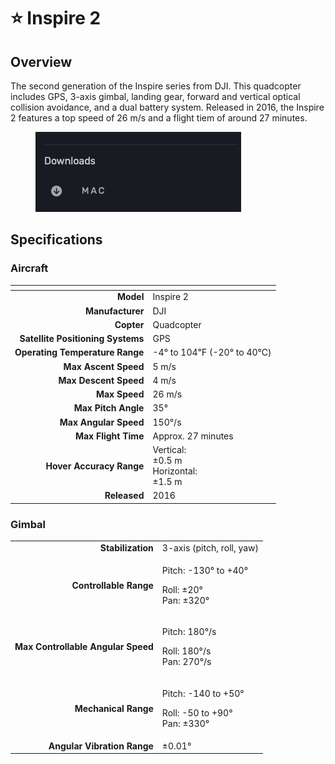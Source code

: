 # ⭐ Inspire 2

## Overview

The second generation of the Inspire series from DJI.  This quadcopter includes GPS, 3-axis gimbal, landing gear, forward and vertical optical collision avoidance, and a dual battery system.  Released in 2016, the Inspire 2 features a top speed of 26 m/s and a flight tiem of around 27 minutes.

<figure><img src="../../.gitbook/assets/image (3) (1).png" alt=""><figcaption></figcaption></figure>

## Specifications

### Aircraft

<table data-full-width="false"><thead><tr><th align="right"></th><th></th></tr></thead><tbody><tr><td align="right"><strong>Model</strong></td><td>Inspire 2</td></tr><tr><td align="right"><strong>Manufacturer</strong></td><td>DJI</td></tr><tr><td align="right"><strong>Copter</strong></td><td>Quadcopter</td></tr><tr><td align="right"><strong>Satellite Positioning Systems</strong></td><td>GPS</td></tr><tr><td align="right"><strong>Operating Temperature Range</strong></td><td>-4° to 104℉ (-20° to 40℃)</td></tr><tr><td align="right"><strong>Max Ascent Speed</strong></td><td>5 m/s</td></tr><tr><td align="right"><strong>Max Descent Speed</strong></td><td>4 m/s</td></tr><tr><td align="right"><strong>Max Speed</strong></td><td>26 m/s</td></tr><tr><td align="right"><strong>Max Pitch Angle</strong></td><td>35°</td></tr><tr><td align="right"><strong>Max Angular Speed</strong></td><td>150°/s</td></tr><tr><td align="right"><strong>Max Flight Time</strong></td><td>Approx. 27 minutes</td></tr><tr><td align="right"><strong>Hover Accuracy Range</strong></td><td>Vertical:<br>±0.5 m<br>Horizontal:<br>±1.5 m</td></tr><tr><td align="right"><strong>Released</strong></td><td>2016</td></tr></tbody></table>

### Gimbal

|                                    |                                                                  |
| ---------------------------------: | ---------------------------------------------------------------- |
|                  **Stabilization** | 3-axis (pitch, roll, yaw)                                        |
|             **Controllable Range** | <p>Pitch: -130° to +40°</p><p>Roll: ±20°<br>Pan: ±320°</p>       |
| **Max Controllable Angular Speed** | <p>Pitch: 180°/s</p><p>Roll: 180°/s<br>Pan: 270°/s</p>           |
|               **Mechanical Range** | <p>Pitch: -140 to +50°</p><p>Roll: -50 to +90°<br>Pan: ±330°</p> |
|        **Angular Vibration Range** | ±0.01°                                                           |
